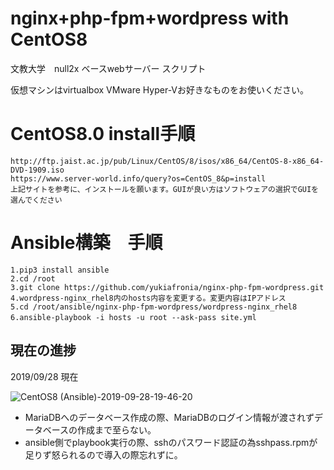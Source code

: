# nginx+php-fpm+wordpress with CentOS8
文教大学　null2x ベースwebサーバー スクリプト

仮想マシンはvirtualbox VMware Hyper-Vお好きなものをお使いください。  

# CentOS8.0 install手順
`http://ftp.jaist.ac.jp/pub/Linux/CentOS/8/isos/x86_64/CentOS-8-x86_64-DVD-1909.iso`  
`https://www.server-world.info/query?os=CentOS_8&p=install`  
`上記サイトを参考に、インストールを願います。GUIが良い方はソフトウェアの選択でGUIを選んでください`  

# Ansible構築　手順
`1.pip3 install ansible`  
`2.cd /root`  
`3.git clone https://github.com/yukiafronia/nginx-php-fpm-wordpress.git`  
`4.wordpress-nginx_rhel8内のhosts内容を変更する。変更内容はIPアドレス`  
`5.cd /root/ansible/nginx-php-fpm-wordpress/wordpress-nginx_rhel8`  
`6.ansible-playbook -i hosts -u root --ask-pass site.yml`  

## 現在の進捗  

2019/09/28 現在

![CentOS8 (Ansible)-2019-09-28-19-46-20](https://user-images.githubusercontent.com/23439178/65815419-c2480580-e1de-11e9-86de-82f430ab072a.png)  


- MariaDBへのデータベース作成の際、MariaDBのログイン情報が渡されずデータベースの作成まで至らない。  
- ansible側でplaybook実行の際、sshのパスワード認証の為sshpass.rpmが足りず怒られるので導入の際忘れずに。  

